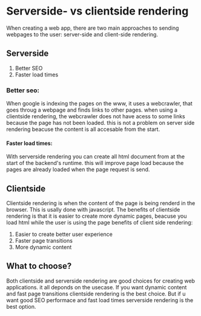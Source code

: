 # Serverside- vs clientside rendering
When creating a web app, there are two main approaches to sending webpages to the user: server-side and client-side rendering.


## Serverside
1. Better SEO
2. Faster load times

### Better seo:
When google is indexing the pages on the www, it uses a webcrawler, that goes throug a webpage and finds links to other pages. when using a clientside rendering, the webcrawler does not have acess to some links because the page has not been loaded. this is not a problem on server side rendering beacuse the content is all accesable from the start.

#### Faster load times:
With serverside rendering you can create all html document from at the start of the backend's runtime. this will improve page load because the pages are already loaded when the page request is send.

## Clientside
Clientside rendering is when the content of the page is being renderd in the browser. This is usally done with javascript. The benefits of clientside rendering is that it is easier to create more dynamic pages, beacuse you load html while the user is using the page benefits of client side rendering:

1. Easier to create better user experience
2. Faster page transitions
3. More dynamic content

## What to choose?
Both clientside and serverside rendering are good choices for creating web applications. it all deponds on the usecase. If you want dynamic content and fast page transitions clientside rendering is the best choice. But if u want good SEO performace and fast load times serverside rendering is the best option. 

